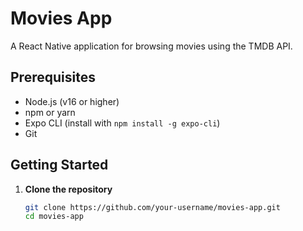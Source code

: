 # Movies App

A React Native application for browsing movies using the TMDB API.

## Prerequisites

- Node.js (v16 or higher)
- npm or yarn
- Expo CLI (install with `npm install -g expo-cli`)
- Git

## Getting Started

1. **Clone the repository**
   ```bash
   git clone https://github.com/your-username/movies-app.git
   cd movies-app
